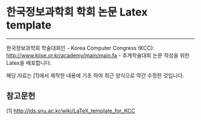 # 한국정보과학회 학회 논문 Latex template #

----------

한국정보과학회 학술대회인
	- Korea Computer Congress (KCC): http://www.kiise.or.kr/academy/main/main.fa
	- 추계학술대회 논문 
작성을 위한 Latex을 배포합니다.

해당 자료는 [1]에서 제작한 내용에 기초 하여 최근 양식으로 약간 수정한 것입니다.


## 참고문헌 ##

[1] http://ids.snu.ac.kr/wiki/LaTeX_template_for_KCC
